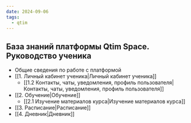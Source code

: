 ```yaml
---
date: 2024-09-06
tags:
  - qtim
---
```

## База знаний платформы Qtim Space. Руководство ученика

- Общие сведения по работе с платформой
- [[1. Личный кабинет ученика|Личный кабинет ученика]]
	- [[1.2 Контакты, чаты, уведомления, профиль пользователя|Контакты, чаты, уведомления, профиль пользователя]]
- [[2. Обучение|Обучение]]
	- [[2.1 Изучение материалов курса|Изучение материалов курса]]
- [[3. Расписание|Расписание]]
- [[4. Дневник|Дневник]]